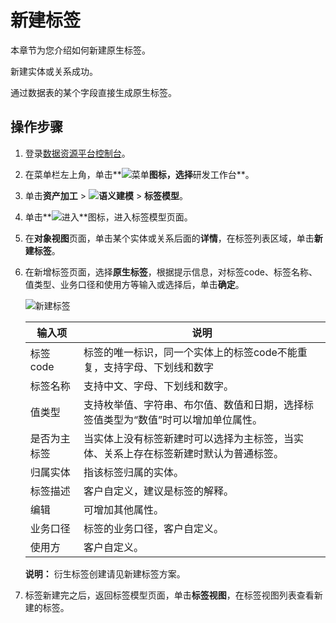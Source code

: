 # 新建标签

本章节为您介绍如何新建原生标签。

新建实体或关系成功。

通过数据表的某个字段直接生成原生标签。

## 操作步骤

1.  登录[数据资源平台控制台](https://dataq.console.aliyun.com)。

2.  在菜单栏左上角，单击**![菜单](https://static-aliyun-doc.oss-accelerate.aliyuncs.com/assets/img/zh-CN/6504337061/p188771.png)**图标，选择**研发工作台**。

3.  单击**资产加工** \> **![语义建模](https://static-aliyun-doc.oss-accelerate.aliyuncs.com/assets/img/zh-CN/1290330161/p208848.png)** \> **标签模型**。

4.  单击**![进入](https://static-aliyun-doc.oss-accelerate.aliyuncs.com/assets/img/zh-CN/6504337061/p188815.png)**图标，进入标签模型页面。

5.  在**对象视图**页面，单击某个实体或关系后面的**详情**，在标签列表区域，单击**新建标签**。

6.  在新增标签页面，选择**原生标签**，根据提示信息，对标签code、标签名称、值类型、业务口径和使用方等输入或选择后，单击**确定**。

    ![新建标签](https://static-aliyun-doc.oss-accelerate.aliyuncs.com/assets/img/zh-CN/4739430161/p211954.png)

    |输入项|说明|
    |---|--|
    |标签code|标签的唯一标识，同一个实体上的标签code不能重复，支持字母、下划线和数字|
    |标签名称|支持中文、字母、下划线和数字。|
    |值类型|支持枚举值、字符串、布尔值、数值和日期，选择标签值类型为“数值”时可以增加单位属性。|
    |是否为主标签|当实体上没有标签新建时可以选择为主标签，当实体、关系上存在标签新建时默认为普通标签。|
    |归属实体|指该标签归属的实体。|
    |标签描述|客户自定义，建议是标签的解释。|
    |编辑|可增加其他属性。|
    |业务口径|标签的业务口径，客户自定义。|
    |使用方|客户自定义。|

    **说明：** 衍生标签创建请见新建标签方案。

7.  标签新建完之后，返回标签模型页面，单击**标签视图**，在标签视图列表查看新建的标签。


